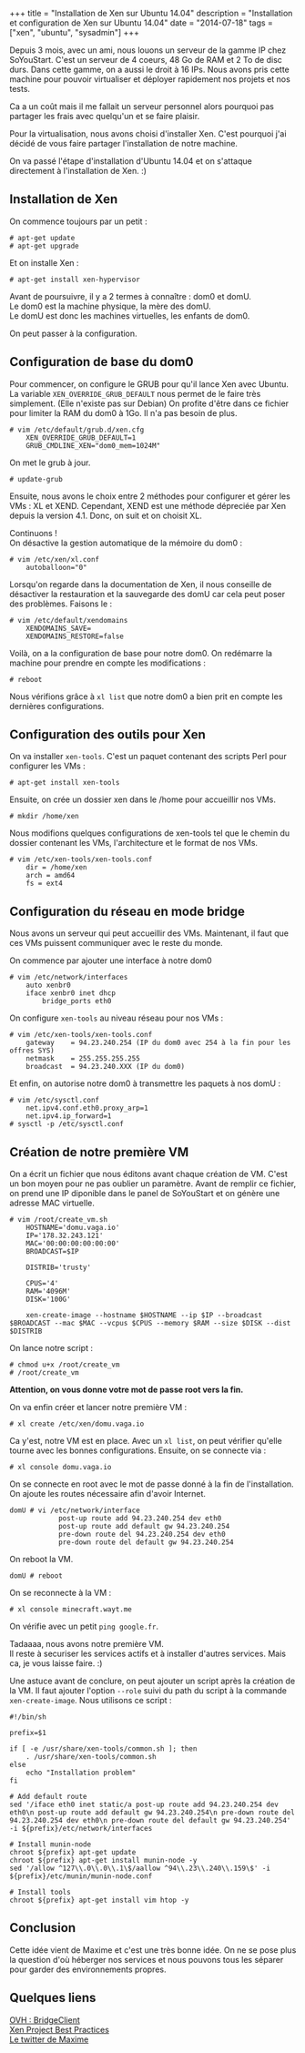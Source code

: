 +++
title = "Installation de Xen sur Ubuntu 14.04"
description = "Installation et configuration de Xen sur Ubuntu 14.04"
date = "2014-07-18"
tags = ["xen", "ubuntu", "sysadmin"]
+++

Depuis 3 mois, avec un ami, nous louons un serveur de la gamme IP chez SoYouStart.
C'est un serveur de 4 coeurs, 48 Go de RAM et 2 To de disc durs.
Dans cette gamme, on a aussi le droit à 16 IPs.
Nous avons pris cette machine pour pouvoir virtualiser et déployer rapidement nos projets et nos tests.

Ca a un coût mais il me fallait un serveur personnel alors pourquoi pas partager les frais avec quelqu'un et se faire plaisir.

Pour la virtualisation, nous avons choisi d'installer Xen. C'est pourquoi j'ai décidé de vous faire partager l'installation de notre machine.

On va passé l'étape d'installation d'Ubuntu 14.04 et on s'attaque directement à l'installation de Xen. :)

## Installation de Xen

On commence toujours par un petit :
```
# apt-get update
# apt-get upgrade
```
Et on installe Xen :
```
# apt-get install xen-hypervisor
```
Avant de poursuivre, il y a 2 termes à connaître : dom0 et domU.  
Le dom0 est la machine physique, la mère des domU.  
Le domU est donc les machines virtuelles, les enfants de dom0.

On peut passer à la configuration.

## Configuration de base du dom0

Pour commencer, on configure le GRUB pour qu'il lance Xen avec Ubuntu. La variable `XEN_OVERRIDE_GRUB_DEFAULT` nous permet de le faire très simplement. (Elle n'existe pas sur Debian) On profite d'être dans ce fichier pour limiter la RAM du dom0 à 1Go. Il n'a pas besoin de plus.
```
# vim /etc/default/grub.d/xen.cfg
    XEN_OVERRIDE_GRUB_DEFAULT=1
    GRUB_CMDLINE_XEN="dom0_mem=1024M"
```
On met le grub à jour.
```
# update-grub
```

Ensuite, nous avons le choix entre 2 méthodes pour configurer et gérer les VMs : XL et XEND.
Cependant, XEND est une méthode dépreciée par Xen depuis la version 4.1. Donc, on suit et on choisit XL.

Continuons !  
On désactive la gestion automatique de la mémoire du dom0 :
```
# vim /etc/xen/xl.conf
    autoballoon="0"
```
Lorsqu'on regarde dans la documentation de Xen, il nous conseille de désactiver la restauration et la sauvegarde des domU car cela peut poser des problèmes.
Faisons le :
```
# vim /etc/default/xendomains
    XENDOMAINS_SAVE=
    XENDOMAINS_RESTORE=false
```

Voilà, on a la configuration de base pour notre dom0. On redémarre la machine pour prendre en compte les modifications :
```
# reboot
```
Nous vérifions grâce à `xl list` que notre dom0 a bien prit en compte les dernières configurations.

## Configuration des outils pour Xen

On va installer `xen-tools`. C'est un paquet contenant des scripts Perl pour configurer les VMs :
```
# apt-get install xen-tools
```
Ensuite, on crée un dossier xen dans le /home pour accueillir nos VMs.
```
# mkdir /home/xen
```
Nous modifions quelques configurations de xen-tools tel que le chemin du dossier contenant les VMs, l'architecture et le format de nos VMs.
```
# vim /etc/xen-tools/xen-tools.conf
    dir = /home/xen
    arch = amd64
    fs = ext4
```

## Configuration du réseau en mode bridge

Nous avons un serveur qui peut accueillir des VMs. Maintenant, il faut que ces VMs puissent communiquer avec le reste du monde.

On commence par ajouter une interface à notre dom0
```
# vim /etc/network/interfaces
    auto xenbr0
    iface xenbr0 inet dhcp
        bridge_ports eth0
```

On configure `xen-tools` au niveau réseau pour nos VMs :
```
# vim /etc/xen-tools/xen-tools.conf
    gateway    = 94.23.240.254 (IP du dom0 avec 254 à la fin pour les offres SYS)
    netmask    = 255.255.255.255
    broadcast  = 94.23.240.XXX (IP du dom0)
```

Et enfin, on autorise notre dom0 à transmettre les paquets à nos domU :
```
# vim /etc/sysctl.conf
    net.ipv4.conf.eth0.proxy_arp=1
    net.ipv4.ip_forward=1
# sysctl -p /etc/sysctl.conf
```

## Création de notre première VM

On a écrit un fichier que nous éditons avant chaque création de VM.
C'est un bon moyen pour ne pas oublier un paramètre.
Avant de remplir ce fichier, on prend une IP diponible dans le panel de SoYouStart et on génère une adresse MAC virtuelle.
```
# vim /root/create_vm.sh
    HOSTNAME='domu.vaga.io'
    IP='178.32.243.121'
    MAC='00:00:00:00:00:00'
    BROADCAST=$IP

    DISTRIB='trusty'

    CPUS='4'
    RAM='4096M'
    DISK='100G'

    xen-create-image --hostname $HOSTNAME --ip $IP --broadcast $BROADCAST --mac $MAC --vcpus $CPUS --memory $RAM --size $DISK --dist $DISTRIB
```
On lance notre script :
```
# chmod u+x /root/create_vm
# /root/create_vm
```
**Attention, on vous donne votre mot de passe root vers la fin.**

On va enfin créer et lancer notre première VM :
```
# xl create /etc/xen/domu.vaga.io
```
Ca y'est, notre VM est en place. Avec un `xl list`, on peut vérifier qu'elle tourne avec les bonnes configurations.
Ensuite, on se connecte via :
```
# xl console domu.vaga.io
```
On se connecte en root avec le mot de passe donné à la fin de l'installation. On ajoute les routes nécessaire afin d'avoir Internet.
```
domU # vi /etc/network/interface
            post-up route add 94.23.240.254 dev eth0
            post-up route add default gw 94.23.240.254
            pre-down route del 94.23.240.254 dev eth0
            pre-down route del default gw 94.23.240.254
```
On reboot la VM.
```
domU # reboot
```
On se reconnecte à la VM :
```
# xl console minecraft.wayt.me
```
On vérifie avec un petit `ping google.fr`.

Tadaaaa, nous avons notre première VM.  
Il reste à securiser les services actifs et à installer d'autres services. Mais ca, je vous laisse faire. :)

Une astuce avant de conclure, on peut ajouter un script après la création de la VM. Il faut ajouter l'option `--role` suivi du path du script à la commande `xen-create-image`. Nous utilisons ce script :
```
#!/bin/sh

prefix=$1

if [ -e /usr/share/xen-tools/common.sh ]; then
    . /usr/share/xen-tools/common.sh
else
    echo "Installation problem"
fi

# Add default route
sed '/iface eth0 inet static/a post-up route add 94.23.240.254 dev eth0\n post-up route add default gw 94.23.240.254\n pre-down route del 94.23.240.254 dev eth0\n pre-down route del default gw 94.23.240.254' -i ${prefix}/etc/network/interfaces

# Install munin-node
chroot ${prefix} apt-get update
chroot ${prefix} apt-get install munin-node -y
sed '/allow ^127\\.0\\.0\\.1\$/aallow ^94\\.23\\.240\\.159\$' -i ${prefix}/etc/munin/munin-node.conf

# Install tools
chroot ${prefix} apt-get install vim htop -y
```

## Conclusion

Cette idée vient de Maxime et c'est une très bonne idée. On ne se pose plus la question d'où héberger nos services et nous pouvons tous les séparer pour garder des environnements propres.

## Quelques liens
[OVH : BridgeClient](http://guide.ovh.com/BridgeClient)  
[Xen Project Best Practices](http://wiki.xenproject.org/wiki/Xen_Project_Best_Practices)  
[Le twitter de Maxime](http://twitter.com/Max_Wayt)
